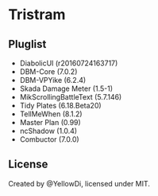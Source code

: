 Tristram
====

## Pluglist

- DiabolicUI (r20160724163717)
- DBM-Core (7.0.2)
- DBM-VPYike (6.2.4)
- Skada Damage Meter (1.5-1)
- MikScrollingBattleText (5.7.146)
- Tidy Plates (6.18.Beta20)
- TellMeWhen (8.1.2)
- Master Plan (0.99)
- ncShadow (1.0.4)
- Combuctor (7.0.0)

## License

Created by @YellowDi, licensed under MIT.



